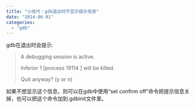 ```yaml
---
title: "小技巧：gdb退出时不显示提示信息"
date: "2014-06-01"
categories: 
  - "gdb"
---
```


gdb在退出时会提示:

> A debugging session is active.
> 
> Inferior 1 \[process 19114 \] will be killed.
> 
> Quit anyway? (y or n)

如果不想显示这个信息，则可以在gdb中使用“set confirm off”命令把提示信息关掉，也可以把这个命令加到.gdbinit文件里。
